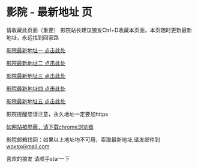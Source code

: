 # 影院 - 最新地址 页

请收藏此页面（重要）
影院站长建议狼友Ctrl+D收藏本页面，本页随时更新最新地址，永远找到回家路

[影院最新地址一 点击此处](https://pz5g.sbs/) 

[影院最新地址二 点击此处](https://5gbh.sbs/) 

[影院最新地址三 点击此处](https://fs5g.sbs/) 

[影院最新地址四 点击此处](https://5gbh.sbs/) 

[影院最新地址五 点击此处](https://pz5g.sbs/) 

影院提醒您请注意，永久地址一定要加https

[如网站被屏蔽，请下载chrome浏览器](https://8xe23.com/chrome_93.0.4577.82.apk) 

影院邮箱找回：如果以上地址均不可用，索取最新地址,请发邮件到 woxsx@mail.com

喜欢的狼友 请顺手star一下
